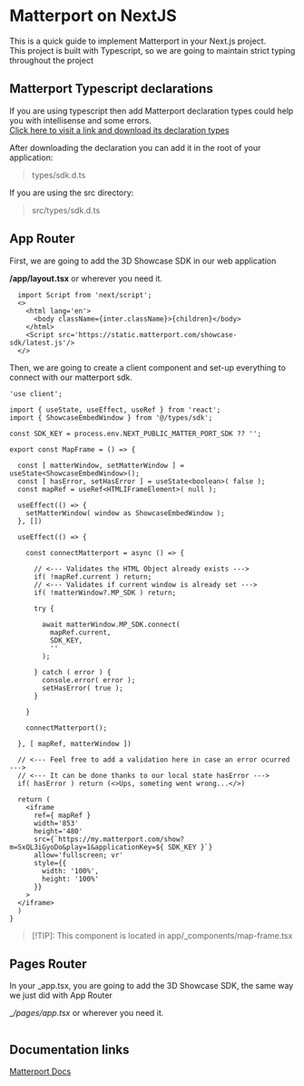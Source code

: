 
# Matterport on NextJS

This is a quick guide to implement Matterport in your Next.js project.  
This project is built with Typescript, so we are going to maintain strict typing throughout the project


## Matterport Typescript declarations
If you are using typescript then add Matterport declaration types could help you with intellisense
and some errors.  
[Click here to visit a link and download its declaration types](https://matterport.github.io/showcase-sdk/sdk_types.html)

After downloading the declaration you can add it in the root of your application:

> types/sdk.d.ts

If you are using the src directory:
> src/types/sdk.d.ts

## App Router
First, we are going to add the 3D Showcase SDK in our web application

__/app/layout.tsx__ or wherever you need it.

``` 
  import Script from 'next/script';
  <>
    <html lang='en'>
      <body className={inter.className}>{children}</body>
    </html>
    <Script src='https://static.matterport.com/showcase-sdk/latest.js'/>
  </>
```

Then, we are going to create a client component and set-up everything to connect with our matterport sdk.
```
'use client';

import { useState, useEffect, useRef } from 'react';
import { ShowcaseEmbedWindow } from '@/types/sdk';

const SDK_KEY = process.env.NEXT_PUBLIC_MATTER_PORT_SDK ?? '';

export const MapFrame = () => {

  const [ matterWindow, setMatterWindow ] = useState<ShowcaseEmbedWindow>();
  const [ hasError, setHasError ] = useState<boolean>( false );
  const mapRef = useRef<HTMLIFrameElement>( null );

  useEffect(() => {
    setMatterWindow( window as ShowcaseEmbedWindow );
  }, [])
  
  useEffect(() => {

    const connectMatterport = async () => {

      // <--- Validates the HTML Object already exists --->
      if( !mapRef.current ) return;
      // <--- Validates if current window is already set --->
      if( !matterWindow?.MP_SDK ) return;

      try {
        
        await matterWindow.MP_SDK.connect(
          mapRef.current,
          SDK_KEY,
          ''
        );

      } catch ( error ) {
        console.error( error );
        setHasError( true );
      }

    }

    connectMatterport();

  }, [ mapRef, matterWindow ])
  
  // <--- Feel free to add a validation here in case an error ocurred --->
  // <--- It can be done thanks to our local state hasError --->
  if( hasError ) return (<>Ups, someting went wrong...</>)

  return (
    <iframe
      ref={ mapRef }
      width='853'
      height='480'
      src={`https://my.matterport.com/show?m=SxQL3iGyoDo&play=1&applicationKey=${ SDK_KEY }`}
      allow='fullscreen; vr'
      style={{
        width: '100%',
        height: '100%'
      }}
    >
  </iframe>
  )
}
```

>[!TIP]: This component is located in app/_components/map-frame.tsx

## Pages Router
In your _app.tsx, you are going to add the 3D Showcase SDK, the same way we just did with App Router

__/pages/_app.tsx__ or wherever you need it.

```

```

## Documentation links

[Matterport Docs](https://matterport.github.io/showcase-sdk/)


